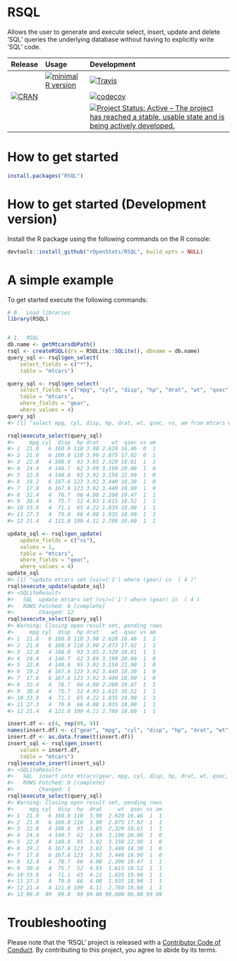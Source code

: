 
<!-- README.md is generated from README.Rmd. Please edit that file -->

# RSQL

<!-- Database Agnostic Package to Generate and Process 'SQL' Queries in R. -->

Allows the user to generate and execute select, insert, update and
delete ‘SQL’ queries the underlying database without having to
explicitly write ‘SQL’ code.

| Release                                                                                      | Usage                                                                                                    | Development                                                                                                                                                                                            |
| :------------------------------------------------------------------------------------------- | :------------------------------------------------------------------------------------------------------- | :----------------------------------------------------------------------------------------------------------------------------------------------------------------------------------------------------- |
|                                                                                              | [![minimal R version](https://img.shields.io/badge/R%3E%3D-3.4.0-blue.svg)](https://cran.r-project.org/) | [![Travis](https://travis-ci.org/rOpenStats/RSQL.svg?branch=master)](https://travis-ci.org/rOpenStats/RSQL)                                                                                            |
| [![CRAN](http://www.r-pkg.org/badges/version/RSQL)](https://cran.r-project.org/package=RSQL) |                                                                                                          | [![codecov](https://codecov.io/gh/rOpenStats/RSQL/branch/master/graph/badge.svg)](https://codecov.io/gh/rOpenStats/RSQL)                                                                               |
|                                                                                              |                                                                                                          | [![Project Status: Active – The project has reached a stable, usable state and is being actively developed.](https://www.repostatus.org/badges/latest/active.svg)](https://www.repostatus.org/#active) |

# How to get started

``` r
install.packages("RSQL")
```

# How to get started (Development version)

Install the R package using the following commands on the R console:

``` r
devtools::install_github("rOpenStats/RSQL", build_opts = NULL)
```

# A simple example

To get started execute the following commands:

``` r
# 0.  Load libraries
library(RSQL)
```

``` r

# 1.  RSQL
db.name <- getMtcarsdbPath()
rsql <- createRSQL(drv = RSQLite::SQLite(), dbname = db.name)
query_sql <- rsql$gen_select(
    select_fields = c("*"),
    table = "mtcars")

query_sql <- rsql$gen_select(
    select_fields = c("mpg", "cyl", "disp", "hp", "drat", "wt", "qsec", "vs", "am"),
    table = "mtcars",
    where_fields = "gear",
    where_values = 4)
query_sql
#> [1] "select mpg, cyl, disp, hp, drat, wt, qsec, vs, am from mtcars where (gear) in  ( 4 )"

rsql$execute_select(query_sql)
#>     mpg cyl  disp  hp drat    wt  qsec vs am
#> 1  21.0   6 160.0 110 3.90 2.620 16.46  0  1
#> 2  21.0   6 160.0 110 3.90 2.875 17.02  0  1
#> 3  22.8   4 108.0  93 3.85 2.320 18.61  1  1
#> 4  24.4   4 146.7  62 3.69 3.190 20.00  1  0
#> 5  22.8   4 140.8  95 3.92 3.150 22.90  1  0
#> 6  19.2   6 167.6 123 3.92 3.440 18.30  1  0
#> 7  17.8   6 167.6 123 3.92 3.440 18.90  1  0
#> 8  32.4   4  78.7  66 4.08 2.200 19.47  1  1
#> 9  30.4   4  75.7  52 4.93 1.615 18.52  1  1
#> 10 33.9   4  71.1  65 4.22 1.835 19.90  1  1
#> 11 27.3   4  79.0  66 4.08 1.935 18.90  1  1
#> 12 21.4   4 121.0 109 4.11 2.780 18.60  1  1
```

``` r
update_sql <- rsql$gen_update(
    update_fields = c("vs"),
    values = 1,
    table = "mtcars",
    where_fields = "gear",
    where_values = 4)
update_sql
#> [1] "update mtcars set (vs)=('1') where (gear) in  ( 4 )"
rsql$execute_update(update_sql)
#> <SQLiteResult>
#>   SQL  update mtcars set (vs)=('1') where (gear) in  ( 4 )
#>   ROWS Fetched: 0 [complete]
#>        Changed: 12
rsql$execute_select(query_sql)
#> Warning: Closing open result set, pending rows
#>     mpg cyl  disp  hp drat    wt  qsec vs am
#> 1  21.0   6 160.0 110 3.90 2.620 16.46  1  1
#> 2  21.0   6 160.0 110 3.90 2.875 17.02  1  1
#> 3  22.8   4 108.0  93 3.85 2.320 18.61  1  1
#> 4  24.4   4 146.7  62 3.69 3.190 20.00  1  0
#> 5  22.8   4 140.8  95 3.92 3.150 22.90  1  0
#> 6  19.2   6 167.6 123 3.92 3.440 18.30  1  0
#> 7  17.8   6 167.6 123 3.92 3.440 18.90  1  0
#> 8  32.4   4  78.7  66 4.08 2.200 19.47  1  1
#> 9  30.4   4  75.7  52 4.93 1.615 18.52  1  1
#> 10 33.9   4  71.1  65 4.22 1.835 19.90  1  1
#> 11 27.3   4  79.0  66 4.08 1.935 18.90  1  1
#> 12 21.4   4 121.0 109 4.11 2.780 18.60  1  1
```

``` r
insert.df <- c(4, rep(99, 9))
names(insert.df) <- c("gear", "mpg", "cyl", "disp", "hp", "drat", "wt", "qsec", "vs", "am")
insert.df <- as.data.frame(t(insert.df))
insert_sql <- rsql$gen_insert(
    values = insert.df,
    table = "mtcars")
rsql$execute_insert(insert_sql)
#> <SQLiteResult>
#>   SQL  insert into mtcars(gear, mpg, cyl, disp, hp, drat, wt, qsec, vs, am) values   ( '4', '99', '99', '99', '99', '99', '99', '99', '99', '99' );
#>   ROWS Fetched: 0 [complete]
#>        Changed: 1
rsql$execute_select(query_sql)
#> Warning: Closing open result set, pending rows
#>     mpg cyl  disp  hp  drat     wt  qsec vs am
#> 1  21.0   6 160.0 110  3.90  2.620 16.46  1  1
#> 2  21.0   6 160.0 110  3.90  2.875 17.02  1  1
#> 3  22.8   4 108.0  93  3.85  2.320 18.61  1  1
#> 4  24.4   4 146.7  62  3.69  3.190 20.00  1  0
#> 5  22.8   4 140.8  95  3.92  3.150 22.90  1  0
#> 6  19.2   6 167.6 123  3.92  3.440 18.30  1  0
#> 7  17.8   6 167.6 123  3.92  3.440 18.90  1  0
#> 8  32.4   4  78.7  66  4.08  2.200 19.47  1  1
#> 9  30.4   4  75.7  52  4.93  1.615 18.52  1  1
#> 10 33.9   4  71.1  65  4.22  1.835 19.90  1  1
#> 11 27.3   4  79.0  66  4.08  1.935 18.90  1  1
#> 12 21.4   4 121.0 109  4.11  2.780 18.60  1  1
#> 13 99.0  99  99.0  99 99.00 99.000 99.00 99 99
```

# Troubleshooting

Please note that the ‘RSQL’ project is released with a [Contributor Code
of
Conduct](https://github.com/rOpenStats/RSQL/blob/master/CODE_OF_CONDUCT.md).
By contributing to this project, you agree to abide by its terms.

<!--[![ropensci_footer](https://ropensci.org/public_images/ropensci_footer.png)](https://ropensci.org)-->
